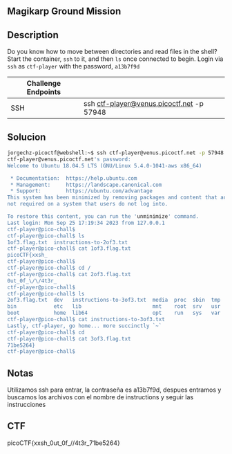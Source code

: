 ## **Magikarp Ground Mission**

## Description

Do you know how to 
move between directories and read files in the shell? Start the 
container, `ssh` to it, and then `ls` once connected to begin. Login via
 `ssh` as `ctf-player` with the password, `a13b7f9d`

| Challenge Endpoints |  |
| --- | --- |
| SSH | ssh ctf-player@venus.picoctf.net -p 57948 |

## Solucion

```bash
jorgechz-picoctf@webshell:~$ ssh ctf-player@venus.picoctf.net -p 57948
ctf-player@venus.picoctf.net's password: 
Welcome to Ubuntu 18.04.5 LTS (GNU/Linux 5.4.0-1041-aws x86_64)

 * Documentation:  https://help.ubuntu.com
 * Management:     https://landscape.canonical.com
 * Support:        https://ubuntu.com/advantage
This system has been minimized by removing packages and content that are
not required on a system that users do not log into.

To restore this content, you can run the 'unminimize' command.
Last login: Mon Sep 25 17:19:34 2023 from 127.0.0.1
ctf-player@pico-chall$
ctf-player@pico-chall$ ls
1of3.flag.txt  instructions-to-2of3.txt
ctf-player@pico-chall$ cat 1of3.flag.txt 
picoCTF{xxsh_
ctf-player@pico-chall$
ctf-player@pico-chall$ cd /
ctf-player@pico-chall$ cat 2of3.flag.txt 
0ut_0f_\/\/4t3r_
ctf-player@pico-chall$
ctf-player@pico-chall$ ls
2of3.flag.txt  dev   instructions-to-3of3.txt  media  proc  sbin  tmp
bin            etc   lib                       mnt    root  srv   usr
boot           home  lib64                     opt    run   sys   var
ctf-player@pico-chall$ cat instructions-to-3of3.txt 
Lastly, ctf-player, go home... more succinctly `~`
ctf-player@pico-chall$ cd
ctf-player@pico-chall$ cat 3of3.flag.txt 
71be5264}
ctf-player@pico-chall$
```

## Notas

Utilizamos ssh para entrar, la contraseña es a13b7f9d, despues entramos y buscamos los archivos con el nombre de instructions y seguir las instrucciones

## CTF

picoCTF{xxsh_0ut_0f_\/\/4t3r_71be5264}